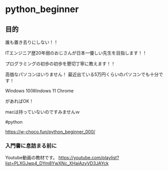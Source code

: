 # python_beginner


## 目的

誰も置き去りにしない！！

ITエンジニア歴20年弱のおじさんが日本一優しい先生を目指します！！

プログラミングの初歩の初歩を懇切丁寧に教えます！！

高価なパソコンはいりません！
最近出ている5万円くらいのパソコンでも十分です！

Windows 10(Windows 11
Chrome

があればOK！

macは持っていないのですみませんｗ


#python

https://w-choco.fun/python_beginner_000/

### 入門書に息詰まる前に
Youtube動画の教材です。
https://youtube.com/playlist?list=PLXGJwp4_DYm8YwXNc_XHaiAzyVD3JAYck
